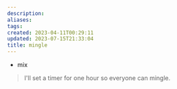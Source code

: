```yaml
---
description:
aliases: 
tags: 
created: 2023-04-11T00:29:11
updated: 2023-07-15T21:33:04
title: mingle
---
```

- mix

> I'll set a timer for one hour so everyone can mingle.
